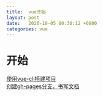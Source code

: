 ```yaml
---
title:  vue开始
layout: post
date:   2020-10-05 00:30:12 +0800
categories: vue
---
```


# 开始
[使用vue-cli搭建项目](https://libyasdf.github.io/2020/10/04/vue-cli/)  
[创建gh-pages分支，书写文档](https://libyasdf.github.io/2020/10/05/gemfile-issue/)  

